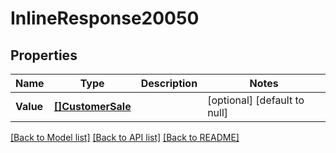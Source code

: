 # InlineResponse20050

## Properties
Name | Type | Description | Notes
------------ | ------------- | ------------- | -------------
**Value** | [**[]CustomerSale**](customerSale.md) |  | [optional] [default to null]

[[Back to Model list]](../README.md#documentation-for-models) [[Back to API list]](../README.md#documentation-for-api-endpoints) [[Back to README]](../README.md)

